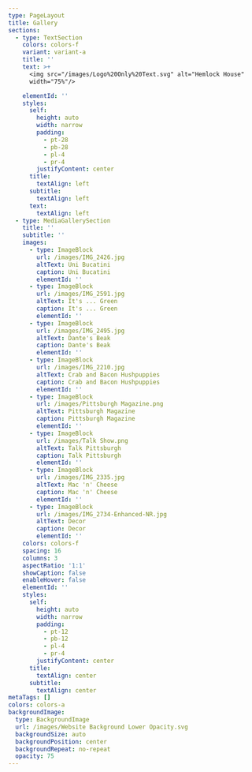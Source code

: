 ```yaml
---
type: PageLayout
title: Gallery
sections:
  - type: TextSection
    colors: colors-f
    variant: variant-a
    title: ''
    text: >+
      <img src="/images/Logo%20Only%20Text.svg" alt="Hemlock House"
      width="75%"/>

    elementId: ''
    styles:
      self:
        height: auto
        width: narrow
        padding:
          - pt-28
          - pb-28
          - pl-4
          - pr-4
        justifyContent: center
      title:
        textAlign: left
      subtitle:
        textAlign: left
      text:
        textAlign: left
  - type: MediaGallerySection
    title: ''
    subtitle: ''
    images:
      - type: ImageBlock
        url: /images/IMG_2426.jpg
        altText: Uni Bucatini
        caption: Uni Bucatini
        elementId: ''
      - type: ImageBlock
        url: /images/IMG_2591.jpg
        altText: It's ... Green
        caption: It's ... Green
        elementId: ''
      - type: ImageBlock
        url: /images/IMG_2495.jpg
        altText: Dante's Beak
        caption: Dante's Beak
        elementId: ''
      - type: ImageBlock
        url: /images/IMG_2210.jpg
        altText: Crab and Bacon Hushpuppies
        caption: Crab and Bacon Hushpuppies
        elementId: ''
      - type: ImageBlock
        url: /images/Pittsburgh Magazine.png
        altText: Pittsburgh Magazine
        caption: Pittsburgh Magazine
        elementId: ''
      - type: ImageBlock
        url: /images/Talk Show.png
        altText: Talk Pittsburgh
        caption: Talk Pittsburgh
        elementId: ''
      - type: ImageBlock
        url: /images/IMG_2335.jpg
        altText: Mac 'n' Cheese
        caption: Mac 'n' Cheese
        elementId: ''
      - type: ImageBlock
        url: /images/IMG_2734-Enhanced-NR.jpg
        altText: Decor
        caption: Decor
        elementId: ''
    colors: colors-f
    spacing: 16
    columns: 3
    aspectRatio: '1:1'
    showCaption: false
    enableHover: false
    elementId: ''
    styles:
      self:
        height: auto
        width: narrow
        padding:
          - pt-12
          - pb-12
          - pl-4
          - pr-4
        justifyContent: center
      title:
        textAlign: center
      subtitle:
        textAlign: center
metaTags: []
colors: colors-a
backgroundImage:
  type: BackgroundImage
  url: /images/Website Background Lower Opacity.svg
  backgroundSize: auto
  backgroundPosition: center
  backgroundRepeat: no-repeat
  opacity: 75
---
```

